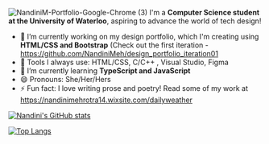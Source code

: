![NandiniM-Portfolio-Google-Chrome (3)](https://user-images.githubusercontent.com/90271211/135972918-794958cf-974d-4d91-b155-d5fea3fb6586.gif)
I'm a **Computer Science student at the University of Waterloo**, aspiring to advance the world of tech design!

- 🔭 I’m currently working on my design portfolio, which I'm creating using **HTML/CSS and Bootstrap** (Check out the first iteration - https://github.com/NandiniMeh/design_portfolio_iteration01
- 💬 Tools I always use: HTML/CSS, C/C++ , Visual Studio, Figma
- 🌱 I’m currently learning **TypeScript and JavaScript**
- 😄 Pronouns: She/Her/Hers
- ⚡ Fun fact: I love writing prose and poetry! Read some of my work at https://nandinimehrotra14.wixsite.com/dailyweather

<!--
**NandiniMeh/NandiniMeh** is a ✨ _special_ ✨ repository because its `README.md` (this file) appears on your GitHub profile.

Here are some ideas to get you started:

- 🔭 I’m currently working on ...
- 🌱 I’m currently learning ...
- 👯 I’m looking to collaborate on ...
- 🤔 I’m looking for help with ...
- 💬 Ask me about ...
- 📫 How to reach me: ...
- 😄 Pronouns: ...
- ⚡ Fun fact: ...
-->


[![Nandini's GitHub stats](https://github-readme-stats.vercel.app/api?username=NandiniMeh&theme=radical&show_icons=true&hide=issues,contribs)](https://github.com/anuraghazra/github-readme-stats)

[![Top Langs](https://github-readme-stats.vercel.app/api/top-langs/?username=NandiniMeh&layout=compact&theme=radical)](https://github.com/anuraghazra/github-readme-stats)
